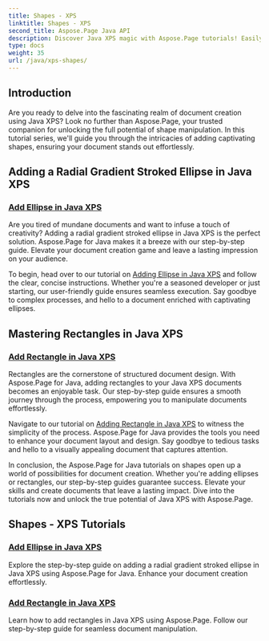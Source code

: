 ```yaml
---
title: Shapes - XPS
linktitle: Shapes - XPS
second_title: Aspose.Page Java API
description: Discover Java XPS magic with Aspose.Page tutorials! Easily add captivating ellipses and rectangles. Elevate document creation with our step-by-step guides.
type: docs
weight: 35
url: /java/xps-shapes/
---
```

## Introduction

Are you ready to delve into the fascinating realm of document creation using Java XPS? Look no further than Aspose.Page, your trusted companion for unlocking the full potential of shape manipulation. In this tutorial series, we'll guide you through the intricacies of adding captivating shapes, ensuring your document stands out effortlessly.

## Adding a Radial Gradient Stroked Ellipse in Java XPS

### [Add Ellipse in Java XPS](./add-ellipse/)

Are you tired of mundane documents and want to infuse a touch of creativity? Adding a radial gradient stroked ellipse in Java XPS is the perfect solution. Aspose.Page for Java makes it a breeze with our step-by-step guide. Elevate your document creation game and leave a lasting impression on your audience.

To begin, head over to our tutorial on [Adding Ellipse in Java XPS](./add-ellipse/) and follow the clear, concise instructions. Whether you're a seasoned developer or just starting, our user-friendly guide ensures seamless execution. Say goodbye to complex processes, and hello to a document enriched with captivating ellipses.

## Mastering Rectangles in Java XPS

### [Add Rectangle in Java XPS](./add-rectangle/)

Rectangles are the cornerstone of structured document design. With Aspose.Page for Java, adding rectangles to your Java XPS documents becomes an enjoyable task. Our step-by-step guide ensures a smooth journey through the process, empowering you to manipulate documents effortlessly.

Navigate to our tutorial on [Adding Rectangle in Java XPS](./add-rectangle/) to witness the simplicity of the process. Aspose.Page for Java provides the tools you need to enhance your document layout and design. Say goodbye to tedious tasks and hello to a visually appealing document that captures attention.

In conclusion, the Aspose.Page for Java tutorials on shapes open up a world of possibilities for document creation. Whether you're adding ellipses or rectangles, our step-by-step guides guarantee success. Elevate your skills and create documents that leave a lasting impact. Dive into the tutorials now and unlock the true potential of Java XPS with Aspose.Page.
## Shapes - XPS Tutorials
### [Add Ellipse in Java XPS](./add-ellipse/)
Explore the step-by-step guide on adding a radial gradient stroked ellipse in Java XPS using Aspose.Page for Java. Enhance your document creation effortlessly.
### [Add Rectangle in Java XPS](./add-rectangle/)
Learn how to add rectangles in Java XPS using Aspose.Page. Follow our step-by-step guide for seamless document manipulation.